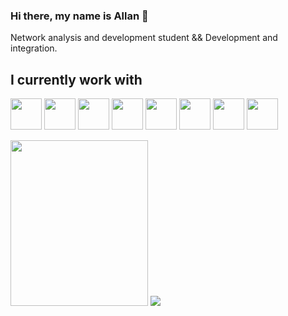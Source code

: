 ### Hi there, my name is Allan 👋
Network analysis and development student && Development and integration.

## **I currently work with**

<p align="left">
    <img width="50" height="50" src="https://cdn.jsdelivr.net/gh/devicons/devicon@latest/icons/javascript/javascript-original.svg" />
    <img width="50" height="50" src="https://cdn.jsdelivr.net/gh/devicons/devicon@latest/icons/css3/css3-original.svg" />
    <img width="50" height="50" src="https://cdn.jsdelivr.net/gh/devicons/devicon@latest/icons/html5/html5-original.svg" />
    <img width="50" height="50" src="https://cdn.jsdelivr.net/gh/devicons/devicon@latest/icons/git/git-original.svg" />
    <img width="50" height="50" src="https://cdn.jsdelivr.net/gh/devicons/devicon@latest/icons/xml/xml-original.svg" />
    <img width="50" height="50" src="https://cdn.jsdelivr.net/gh/devicons/devicon@latest/icons/insomnia/insomnia-original.svg" />
    <img width="50" height="50" src="https://cdn.jsdelivr.net/gh/devicons/devicon@latest/icons/linux/linux-original.svg" />
    <img width="50" height="50" src="https://cdn.jsdelivr.net/gh/devicons/devicon@latest/icons/react/react-original.svg" />
</p>

<p align="left">
    <img src="https://media.licdn.com/dms/image/v2/D4D22AQEJo1C1_BYDyg/feedshare-shrink_800/feedshare-shrink_800/0/1692450388739?e=2147483647&v=beta&t=BS7ASvI3V4hbFVCB60bQes0PiJlZ7Nfrv9Agi3MdXYM" width="220" height="265">
    
  <img src="https://github-readme-stats.vercel.app/api/top-langs/?username=AllanMicuanski&theme=dark&hide_border=true&include_all_commits=false&count_private=false&layout=compact" />
</p>
